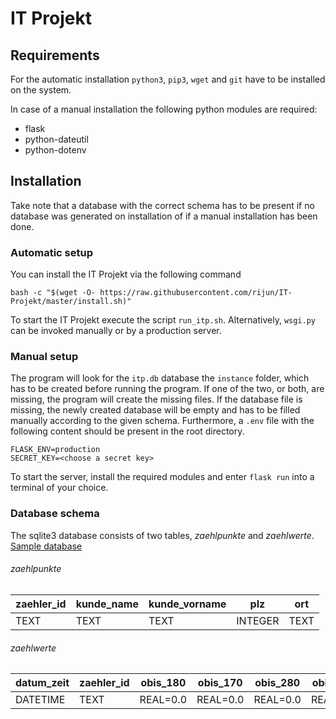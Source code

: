 # IT Projekt

## Requirements
For the automatic installation `python3`, `pip3`, `wget` and `git` have to be installed on the system.

In case of a manual installation the following python modules are required:
* flask
* python-dateutil
* python-dotenv

## Installation


Take note that a database with the correct schema has to be present if no database was generated on installation of if a
manual installation has been done.

### Automatic setup

You can install the IT Projekt via the following command
```
bash -c "$(wget -O- https://raw.githubusercontent.com/rijun/IT-Projekt/master/install.sh)"
```
To start the IT Projekt execute the script `run_itp.sh`. Alternatively, `wsgi.py` can be invoked manually or by a production server. 

### Manual setup
The program will look for the `itp.db` database the `instance` folder, which has to be created before running the program. 
If one of the two, or both, are missing, the program will create the missing files. If the database file is missing,
the newly created database will be empty and has to be filled manually according to the given schema. Furthermore, a
`.env` file with the following content should be present in the root directory.

```
FLASK_ENV=production
SECRET_KEY=<choose a secret key>
```

To start the server, install the required modules and enter `flask run` into a terminal of your choice.

### Database schema
The sqlite3 database consists of two tables, _zaehlpunkte_ and _zaehlwerte_. [Sample database](https://github.com/rijun/IT-Projekt/releases/tag/v2.0-sqlite) 

###### zaehlpunkte
zaehler_id|kunde_name|kunde_vorname|plz    |ort
----------|----------|-------------|-------|----
TEXT      |TEXT      |TEXT         |INTEGER|TEXT

###### zaehlwerte
datum_zeit|zaehler_id|obis_180|obis_170|obis_280|obis_270
----------|----------|--------|--------|--------|--------
DATETIME  |TEXT      |REAL=0.0|REAL=0.0|REAL=0.0|REAL=0.0
